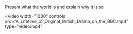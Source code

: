 Present what the world is and explain why it is so

<video width="1000" controls src="A_Lifetime_of_Original_British_Drama_on_the_BBC.mp4" type="video/mp4"</video>
